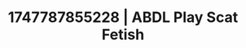 ---
categories:
- Fantasy lover
- Retro fantasy play
- Sex Olympics
- Footjob
- Smudged makeup
image: /assets/images/1747787855228.jpg
layout: post
seo:
  description: Featured content with sensual Scat Fetish, ABDL Play. HD images available.
  keywords: Scat Fetish, ABDL Play
  og_image: /assets/images/1747787855228.jpg
  schema_type: VisualArtwork
tags:
- ABDL Play
- Scat Fetish
- '#1747787855228'
title: 1747787855228 | ABDL Play Scat Fetish
---